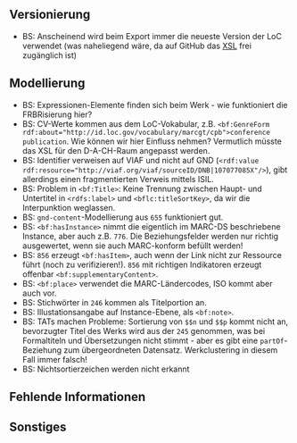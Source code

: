 ## Versionierung
- BS: Anscheinend wird beim Export immer die neueste Version der LoC verwendet (was naheliegend wäre, da auf GitHub das [XSL](https://github.com/lcnetdev/marc2bibframe2/blob/master/xsl/marc2bibframe2.xsl) frei zugänglich ist)
## Modellierung
- BS: Expressionen-Elemente finden sich beim Werk - wie funktioniert die FRBRisierung hier?
- BS: CV-Werte kommen aus dem LoC-Vokabular, z.B. `<bf:GenreForm rdf:about="http://id.loc.gov/vocabulary/marcgt/cpb">conference publication`. Wie können wir hier Einfluss nehmen? Vermutlich müsste das XSL für den D-A-CH-Raum angepasst werden.
- BS: Identifier verweisen auf VIAF und nicht auf GND (`<rdf:value rdf:resource="http://viaf.org/viaf/sourceID/DNB|107077085X"/>`), gibt allerdings einen fragmentierten Verweis mittels ISIL.
- BS: Problem in `<bf:Title>`: Keine Trennung zwischen Haupt- und Untertitel in `<rdfs:label>` und `<bflc:titleSortKey>`, da wir die Interpunktion weglassen.
- BS: `gnd-content`-Modellierung aus `655` funktioniert gut.
- BS: `<bf:hasInstance>` nimmt die eigentlich im MARC-DS beschriebene Instance, aber auch z.B. `776`. Die Beziehungsfelder werden nur richtig ausgewertet, wenn sie auch MARC-konform befüllt werden!
- BS: `856` erzeugt `<bf:hasItem>`, auch wenn der Link nicht zur Ressource führt (noch zu verifizieren!). `856` mit richtigen Indikatoren erzeugt offenbar `<bf:supplementaryContent>`.
- BS: `<bf:place>` verwendet die MARC-Ländercodes, ISO kommt aber auch vor.
- BS: Stichwörter in `246` kommen als Titelportion an.
- BS: Illustationsangabe auf Instance-Ebene, als `<bf:note>`.
- BS: TATs machen Probleme: Sortierung von `$$n` und `$$p` kommt nicht an, bevorzugter Titel des Werks wird aus der `245` genommen, was bei Formaltiteln und Übersetzungen nicht stimmt - aber es gibt eine `partOf`-Beziehung zum übergeordneten Datensatz. Werkclustering in diesem Fall immer falsch!
- BS: Nichtsortierzeichen werden nicht erkannt
## Fehlende Informationen
## Sonstiges
